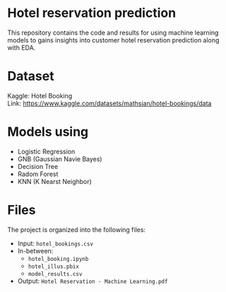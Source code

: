 # Hotel reservation prediction
This repository contains the code and results for using machine learning models to gains insights into customer hotel reservation prediction along with EDA.

# Dataset
Kaggle:  Hotel Booking <br>
Link: https://www.kaggle.com/datasets/mathsian/hotel-bookings/data

# Models using 
- Logistic Regression
- GNB (Gaussian Navie Bayes)
- Decision Tree
- Radom Forest
- KNN (K Nearst Neighbor)

# Files
The project is organized into the following files:
- Input: `hotel_bookings.csv` 
- In-between:
  - `hotel_booking.ipynb`
  - `hotel_illus.pbix`
  - `model_results.csv`
- Output: `Hotel Reservation - Machine Learning.pdf`
